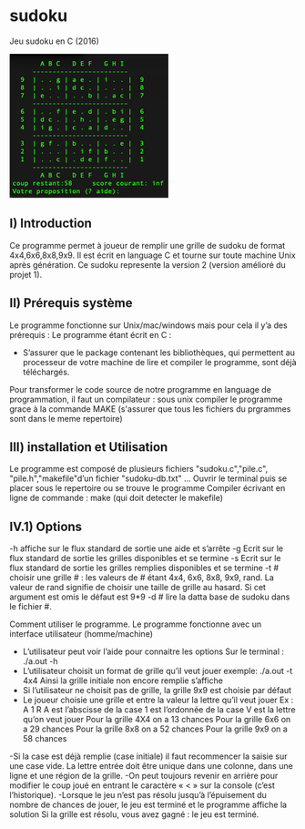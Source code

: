 # sudoku
Jeu sudoku en C (2016)

![](capture.png)

## I)	Introduction

Ce programme permet à joueur de remplir une grille de sudoku de format 4x4,6x6,8x8,9x9. Il est écrit en language C et tourne sur toute machine Unix après génération. Ce sudoku represente la version 2 (version amélioré du projet 1).

## II) Prérequis système

Le programme fonctionne sur Unix/mac/windows mais pour cela il y’a des prérequis :
Le programme étant écrit en C :

- S’assurer que le package contenant les bibliothèques, qui permettent au processeur de votre machine de lire et compiler le programme, sont déjà téléchargés. 

Pour transformer le code source de notre programme en language de programmation, il faut un compilateur : sous unix compiler le programme grace à la commande MAKE (s'assurer que tous les fichiers du prgrammes sont dans le meme repertoire)

## III) installation et Utilisation
Le programme est composé de plusieurs fichiers "sudoku.c","pile.c", "pile.h","makefile"d’un fichier "sudoku-db.txt" ...
Ouvrir le terminal puis se placer sous le repertoire ou se trouve le programme
Compiler écrivant en ligne de commande : make (qui doit detecter le makefile)

## IV.1) Options

-h affiche sur le flux standard de sortie une aide et s’arrête
-g Ecrit sur le flux standard de sortie les grilles disponibles et se termine
-s Ecrit sur le flux standard de sortie les grilles remplies disponibles et se termine
-t # choisir une grille # : les valeurs de # étant 4x4, 6x6, 8x8, 9x9, rand. La valeur de rand signifie de choisir une taille de grille au hasard. Si cet argument est omis le défaut est 9*9 
-d # lire la datta base de sudoku dans le fichier #.

Comment utiliser le programme.
Le programme fonctionne avec un interface utilisateur (homme/machine)
- L’utilisateur peut voir l’aide pour connaitre les options
Sur le terminal : ./a.out -h 
- L’utilisateur choisit un format de grille qu’il veut jouer
exemple: ./a.out -t 4x4
Ainsi la grille initiale non encore remplie s’affiche
- Si l’utilisateur ne choisit pas de grille, la grille 9x9 est choisie par défaut
- Le joueur choisie une grille et entre la valeur la lettre qu’il veut jouer
Ex : A 1 R
A est l’abscisse de la case
1 est l’ordonnée de la case 
V est la lettre qu’on veut jouer
Pour la grille 4X4 on a 13 chances
Pour la grille 6x6 on a 29 chances
Pour la grille 8x8 on a 52 chances
Pour la grille 9x9 on a 58 chances

-Si la case est déjà remplie (case initiale) il faut recommencer la saisie sur une case vide. La lettre entrée doit être unique dans une colonne, dans une ligne et une région de la grille.
-On peut toujours revenir en arrière pour modifier le coup joué en entrant le caractère « < » sur la console (c’est l’historique). 
-Lorsque le jeu n’est pas résolu jusqu’à l’épuisement du nombre de chances de jouer, le jeu est terminé et le programme affiche la solution
 Si la grille est résolu, vous avez gagné : le jeu est terminé.

